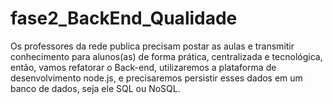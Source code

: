 # fase2_BackEnd_Qualidade
Os professores da rede publica precisam postar as aulas e transmitir conhecimento  para alunos(as) de forma prática, centralizada e tecnológica, então, vamos refatorar o Back-end, utilizaremos a  plataforma de desenvolvimento node.js, e precisaremos persistir esses dados  em um banco de dados, seja ele SQL ou NoSQL.
